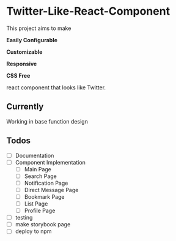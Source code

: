 # Twitter-Like-React-Component

This project aims to make 

**Easily Configurable**

**Customizable**

**Responsive**

**CSS Free**

react component that looks like Twitter.


## Currently

Working in base function design

## Todos

- [ ] Documentation
- [ ] Component Implementation
    - [ ] Main Page
    - [ ] Search Page
    - [ ] Notification Page
    - [ ] Direct Message Page
    - [ ] Bookmark Page
    - [ ] List Page
    - [ ] Profile Page
- [ ] testing
- [ ] make storybook page
- [ ] deploy to npm